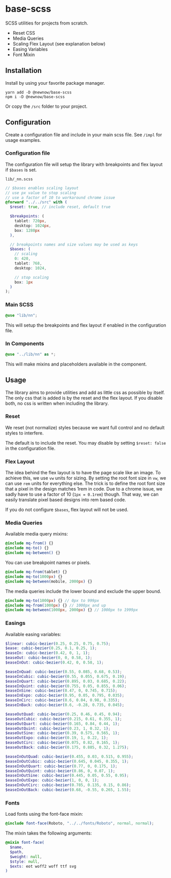 # base-scss

SCSS utilities for projects from scratch.

* Reset CSS
* Media Queries
* Scaling Flex Layout (see explanation below)
* Easing Variables
* Font Mixin

## Installation

Install by using your favorite package manager.

```
yarn add -D @newnow/base-scss
npm i -D @newnow/base-scss
```

Or copy the `/src` folder to your project.

## Configuration

Create a configuration file and include in your main scss file. See `/impl` for usage examples.

### Configuration file

The configuration file will setup the library with breakpoints and flex layout if `$bases` is set.

`lib/_nn.scss`

```scss
// $bases enables scaling layout
// use px value to stop scaling
// use a factor of 10 to workaround chrome issue
@forward "../../src" with (
  $reset: true, // include reset, default true

  $breakpoints: (
    tablet: 720px,
    desktop: 1024px,
    box: 1280px
  ),

  // breakpoints names and size values may be used as keys
  $bases: (
    // scaling
    0: 420,
    tablet: 768,
    desktop: 1024,

    // stop scaling
    box: 1px
  )
);
```

### Main SCSS

```scss
@use "lib/nn";
```

This will setup the breakpoints and flex layout if enabled in the configuration file.

### In Components

```scss
@use "../lib/nn" as *;
```

This will make mixins and placeholders available in the component.

## Usage

The library aims to provide utilities and add as little css as possible by itself. The only css that is added is by the reset and the flex layout. If you disable both, no css is written when including the library.

### Reset

We reset (not normalize) styles because we want full control and no default styles to interfere.

The default is to include the reset. You may disable by setting `$reset: false` in the configuration file.

### Flex Layout

The idea behind the flex layout is to have the page scale like an image. To achieve this, we use `vw` units for sizing.
By setting the root font size in `vw`, we can use `rem` units for everything else. The trick is to define the root font size that a pixel in the design matches 1rem in code.
Due to a chrome issue, we sadly have to use a factor of 10 (`1px = 0.1rem`) though. That way, we can easily translate pixel based designs into rem based code.

If you do not configure `$bases`, flex layout will not be used.

### Media Queries

Available media query mixins:

```scss
@include mq-from() {}
@include mq-to() {}
@include mq-between() {}
```

You can use breakpoint names or pixels.

```scss
@include mq-from(tablet) {}
@include mq-to(1000px) {}
@include mq-between(mobile, 2000px) {}
```

The media queries include the lower bound and exclude the upper bound.

```scss
@include mq-to(1000px) {} // 0px to 999px
@include mq-from(1000px) {} // 1000px and up
@include mq-between(1000px, 2000px) {} // 1000px to 1999px
```

### Easings

Available easing variables:

```scss
$linear: cubic-bezier(0.25, 0.25, 0.75, 0.75);
$ease: cubic-bezier(0.25, 0.1, 0.25, 1);
$easeIn: cubic-bezier(0.42, 0, 1, 1);
$easeOut: cubic-bezier(0, 0, 0.58, 1);
$easeInOut: cubic-bezier(0.42, 0, 0.58, 1);

$easeInQuad: cubic-bezier(0.55, 0.085, 0.68, 0.53);
$easeInCubic: cubic-bezier(0.55, 0.055, 0.675, 0.19);
$easeInQuart: cubic-bezier(0.895, 0.03, 0.685, 0.22);
$easeInQuint: cubic-bezier(0.755, 0.05, 0.855, 0.06);
$easeInSine: cubic-bezier(0.47, 0, 0.745, 0.715);
$easeInExpo: cubic-bezier(0.95, 0.05, 0.795, 0.035);
$easeInCirc: cubic-bezier(0.6, 0.04, 0.98, 0.335);
$easeInBack: cubic-bezier(0.6, -0.28, 0.735, 0.045);

$easeOutQuad: cubic-bezier(0.25, 0.46, 0.45, 0.94);
$easeOutCubic: cubic-bezier(0.215, 0.61, 0.355, 1);
$easeOutQuart: cubic-bezier(0.165, 0.84, 0.44, 1);
$easeOutQuint: cubic-bezier(0.23, 1, 0.32, 1);
$easeOutSine: cubic-bezier(0.39, 0.575, 0.565, 1);
$easeOutExpo: cubic-bezier(0.19, 1, 0.22, 1);
$easeOutCirc: cubic-bezier(0.075, 0.82, 0.165, 1);
$easeOutBack: cubic-bezier(0.175, 0.885, 0.32, 1.275);

$easeInOutQuad: cubic-bezier(0.455, 0.03, 0.515, 0.955);
$easeInOutCubic: cubic-bezier(0.645, 0.045, 0.355, 1);
$easeInOutQuart: cubic-bezier(0.77, 0, 0.175, 1);
$easeInOutQuint: cubic-bezier(0.86, 0, 0.07, 1);
$easeInOutSine: cubic-bezier(0.445, 0.05, 0.55, 0.95);
$easeInOutExpo: cubic-bezier(1, 0, 0, 1);
$easeInOutCirc: cubic-bezier(0.785, 0.135, 0.15, 0.86);
$easeInOutBack: cubic-bezier(0.68, -0.55, 0.265, 1.55);
```

### Fonts

Load fonts using the font-face mixin:

```scss
@include font-face(Roboto, "../../fonts/Roboto", normal, normal);
```

The mixin takes the following arguments:

```scss
@mixin font-face(
  $name,
  $path,
  $weight: null,
  $style: null,
  $exts: eot woff2 woff ttf svg
)
```
